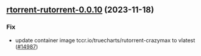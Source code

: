 

## [rtorrent-rutorrent-0.0.10](https://github.com/truecharts/charts/compare/rtorrent-rutorrent-0.0.9...rtorrent-rutorrent-0.0.10) (2023-11-18)

### Fix

- update container image tccr.io/truecharts/rutorrent-crazymax to vlatest ([#14987](https://github.com/truecharts/charts/issues/14987))
  
  